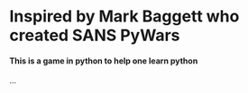 # Inspired by Mark Baggett who created SANS PyWars

#### This is a game in python to help one learn python

...
